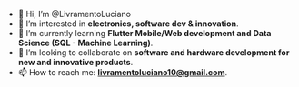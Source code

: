 - 👋 Hi, I’m @LivramentoLuciano
- 👀 I’m interested in <b>electronics, software dev & innovation</b>.
- 🌱 I’m currently learning <b>Flutter Mobile/Web development and Data Science (SQL - Machine Learning)</b>.
- 💞️ I’m looking to collaborate on <b>software and hardware development for new and innovative products</b>.
- 📫 How to reach me: <b>livramentoluciano10@gmail.com</b>.

<!---
LivramentoLuciano/LivramentoLuciano is a ✨ special ✨ repository because its `README.md` (this file) appears on your GitHub profile.
You can click the Preview link to take a look at your changes.
--->
